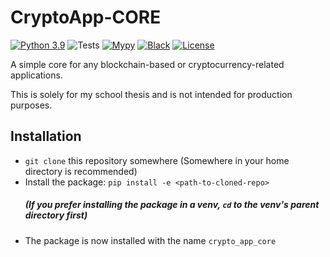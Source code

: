 # CryptoApp-CORE
[![Python 3.9](https://img.shields.io/badge/python-3.9-blue.svg)](https://www.python.org/downloads/release/python-390/)
![Tests](https://github.com/Fridenity/CryptoApp-CORE/actions/workflows/tests.yml/badge.svg)
[![Mypy](http://www.mypy-lang.org/static/mypy_badge.svg)](https://pypi.org/project/mypy/)
[![Black](https://img.shields.io/badge/code%20style-black-000000.svg)](https://pypi.org/project/black)
[![License](https://img.shields.io/github/license/Fridenity/CryptoApp-CORE)](https://github.com/Fridenity/CryptoApp-CORE/blob/master/LICENSE)

A simple core for any blockchain-based or cryptocurrency-related applications.

This is solely for my school thesis and is not intended for production purposes.

Installation
---
- `git clone` this repository somewhere (Somewhere in your home directory is recommended)
- Install the package: `pip install -e <path-to-cloned-repo>` 
    ##### (If you prefer installing the package in a venv, `cd` to the venv's parent directory first)
- The package is now installed with the name `crypto_app_core`